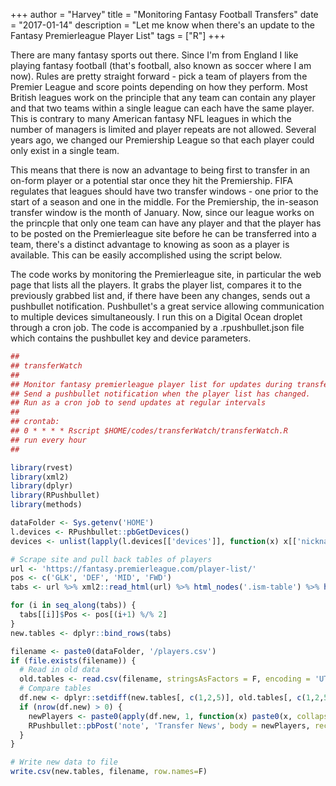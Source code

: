 +++
author = "Harvey"
title = "Monitoring Fantasy Football Transfers"
date = "2017-01-14"
description = "Let me know when there's an update to the Fantasy Premierleague Player List"
tags = ["R"]
+++

There are many fantasy sports out there.  Since I'm from England I like playing fantasy football (that's football, also known as soccer where I am now).  Rules are pretty straight forward - pick a team of players from the Premier League and score points depending on how they perform.  Most British leagues work on the principle that any team can contain any player and that two teams within a single league can each have the same player.  This is contrary to many American fantasy NFL leagues in which the number of managers is limited and player repeats are not allowed.  Several years ago, we changed our Premiership League so that each player could only exist in a single team.  

This means that there is now an advantage to being first to transfer in an on-form player or a potential star once they hit the Premiership.  FIFA regulates that leagues should have two transfer windows - one prior to the start of a season and one in the middle.  For the Premiership, the in-season transfer window is the month of January.  Now, since our league works on the princple that only one team can have any player and that the player has to be posted on the Premierleague site before he can be transferred into a team, there's a distinct advantage to knowing as soon as a player is available.  This can be easily accomplished using the script below.  

The code works by monitoring the Premierleague site, in particular the web page that lists all the players.  It grabs the player list, compares it to the previously grabbed list and, if there have been any changes, sends out a pushbullet notification.  Pushbullet's a great service allowing communication to multiple devices simultaneously.  I run this on a Digital Ocean droplet through a cron job.  The code is accompanied by a .rpushbullet.json file which contains the pushbullet key and device parameters.  

```r
##
## transferWatch
##
## Monitor fantasy premierleague player list for updates during transfer window.
## Send a pushbullet notification when the player list has changed.
## Run as a cron job to send updates at regular intervals
##
## crontab:
## 0 * * * * Rscript $HOME/codes/transferWatch/transferWatch.R
## run every hour
##

library(rvest)
library(xml2)
library(dplyr)
library(RPushbullet)
library(methods)

dataFolder <- Sys.getenv('HOME')
l.devices <- RPushbullet::pbGetDevices()
devices <- unlist(lapply(l.devices[['devices']], function(x) x[['nickname']]))

# Scrape site and pull back tables of players
url <- 'https://fantasy.premierleague.com/player-list/'
pos <- c('GLK', 'DEF', 'MID', 'FWD')
tabs <- url %>% xml2::read_html(url) %>% html_nodes('.ism-table') %>% html_table()

for (i in seq_along(tabs)) {
  tabs[[i]]$Pos <- pos[(i+1) %/% 2]
}
new.tables <- dplyr::bind_rows(tabs)

filename <- paste0(dataFolder, '/players.csv')
if (file.exists(filename)) {
  # Read in old data
  old.tables <- read.csv(filename, stringsAsFactors = F, encoding = 'UTF-8')
  # Compare tables
  df.new <- dplyr::setdiff(new.tables[, c(1,2,5)], old.tables[, c(1,2,5)])
  if (nrow(df.new) > 0) {
    newPlayers <- paste0(apply(df.new, 1, function(x) paste0(x, collapse = ', ')), collapse='\n')
    RPushbullet::pbPost('note', 'Transfer News', body = newPlayers, recipients = devices)
  }
} 

# Write new data to file
write.csv(new.tables, filename, row.names=F)
```
